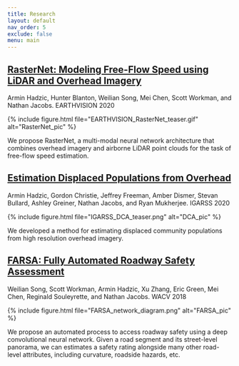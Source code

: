 ```yaml
---
title: Research
layout: default
nav_order: 5
exclude: false
menu: main
---
```


## [RasterNet: Modeling Free-Flow Speed using LiDAR and Overhead Imagery](http://www.arminhadzic.com/publications/RasterNet.html)
Armin Hadzic, Hunter Blanton, Weilian Song, Mei Chen, Scott Workman, and Nathan Jacobs. EARTHVISION 2020

{% include figure.html file="EARTHVISION_RasterNet_teaser.gif" alt="RasterNet_pic" %}

We propose RasterNet, a multi-modal neural network architecture that combines overhead imagery and airborne LiDAR point clouds for the task of free-flow speed estimation.

## [Estimation Displaced Populations from Overhead](http://www.arminhadzic.com/publications/DCA.html)
Armin Hadzic, Gordon Christie, Jeffrey Freeman, Amber Dismer, Stevan Bullard, Ashley Greiner, Nathan Jacobs, and Ryan Mukherjee. IGARSS 2020

{% include figure.html file="IGARSS_DCA_teaser.png" alt="DCA_pic" %}

We developed a method for estimating displaced community populations from high resolution overhead imagery.

## [FARSA: Fully Automated Roadway Safety Assessment](https://www.cs.uky.edu/~wso226/2018/01/19/FARSA.html)
Weilian Song, Scott Workman, Armin Hadzic, Xu Zhang, Eric Green, Mei Chen, Reginald Souleyrette, and Nathan Jacobs. WACV 2018

{% include figure.html file="FARSA_network_diagram.png" alt="FARSA_pic" %}

We propose an automated process to access roadway safety using a deep convolutional neural network. Given a road segment and its street-level panorama, we can estimates a safety rating alongside many other road-level attributes, including curvature, roadside hazards, etc.
